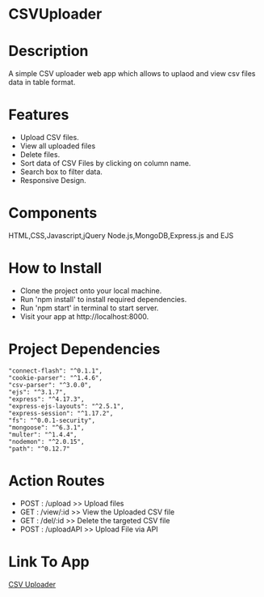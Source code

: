 # CSVUploader

# Description

A simple CSV uploader web app which allows to uplaod and view csv files data in table format.

# Features

- Upload CSV files.
- View all uploaded files
- Delete files.
- Sort data of CSV Files by clicking on column name.
- Search box to filter data.
- Responsive Design.

# Components

HTML,CSS,Javascript,jQuery
Node.js,MongoDB,Express.js and EJS

# How to Install

- Clone the project onto your local machine.
- Run 'npm install' to install required dependencies.
- Run 'npm start' in terminal to start server.
- Visit your app at http://localhost:8000.

# Project Dependencies

    "connect-flash": "^0.1.1",
    "cookie-parser": "^1.4.6",
    "csv-parser": "^3.0.0",
    "ejs": "^3.1.7",
    "express": "^4.17.3",
    "express-ejs-layouts": "^2.5.1",
    "express-session": "^1.17.2",
    "fs": "^0.0.1-security",
    "mongoose": "^6.3.1",
    "multer": "^1.4.4",
    "nodemon": "^2.0.15",
    "path": "^0.12.7"

# Action Routes

- POST : /upload >> Upload files
- GET : /view/:id >> View the Uploaded CSV file
- GET : /del/:id >> Delete the targeted CSV file
- POST : /uploadAPI >> Upload File via API


# Link To App
[CSV Uploader](https://csv-uploader-pro.herokuapp.com/)